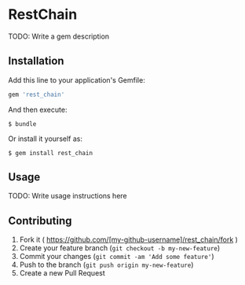 # RestChain

TODO: Write a gem description

## Installation

Add this line to your application's Gemfile:

```ruby
gem 'rest_chain'
```

And then execute:

    $ bundle

Or install it yourself as:

    $ gem install rest_chain

## Usage

TODO: Write usage instructions here

## Contributing

1. Fork it ( https://github.com/[my-github-username]/rest_chain/fork )
2. Create your feature branch (`git checkout -b my-new-feature`)
3. Commit your changes (`git commit -am 'Add some feature'`)
4. Push to the branch (`git push origin my-new-feature`)
5. Create a new Pull Request
